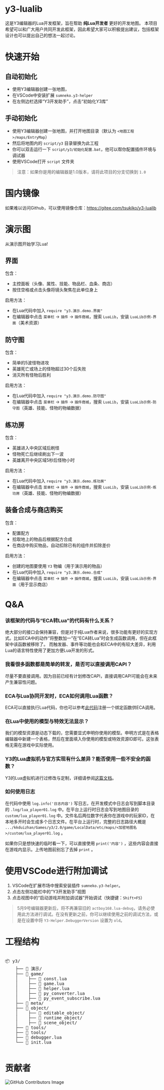 # y3-lualib

这是Y3编辑器的Lua开发框架，旨在帮助 **纯Lua开发者** 更好的开发地图。
本项目希望可以和广大用户共同开发此框架，因此希望大家可以积极提出建议，包括框架设计也可以提出自己的想法一起讨论。

# 快速开始

## 自动初始化
* 使用Y3编辑器创建一张地图，
* 在VSCode中安装扩展 `sumneko.y3-helper`
* 在左侧边栏选择“Y3开发助手”，点击“初始化Y3库”

## 手动初始化
* 使用Y3编辑器创建一张地图，并打开地图目录（默认为 `<地图工程>/maps/EntryMap`）
* 然后将地图内的 `script/y3` 目录替换为此工程
* 你可以双击运行一下 `script/y3/初始化配置.bat`，他可以帮你配置插件环境与调试器
* 使用VSCode打开 `script` 文件夹

> 注意：如果你是用的编辑器是1.0版本，请将此项目的分支切换到 `1.0`

# 国内镜像

如果难以访问Github，可以使用镜像仓库：https://gitee.com/tsukiko/y3-lualib

# 演示图

从演示图开始学习Lua!

## 界面

包含：
* 主控面板（头像、属性、技能、物品栏、血条、商店）
* 按住空格或点击头像将镜头聚焦在此单位身上

启用方法：
* 在Lua代码中加入 `require "y3.演示.demo.界面"`
* 在编辑器中点击 `菜单栏` -> `插件` -> `插件商城`，搜索 `LuaLib`，安装 `LuaLib示例-界面`（美术资源）

## 防守图

包含：
* 简单的5波怪物进攻
* 英雄死亡或场上的怪物超过30个后失败
* 消灭所有怪物后胜利

启用方法：
* 在Lua代码中加入 `require "y3.演示.demo.防守图"`
* 在编辑器中点击 `菜单栏` -> `插件` -> `插件商城`，搜索 `LuaLib`，安装 `LuaLib示例-防守图`（英雄、技能、怪物的物编数据）

## 练功房

包含：
* 英雄进入中央区域后刷怪
* 怪物死亡后继续刷出下一波
* 英雄离开中央区域5秒后怪物小时

启用方法：
* 在Lua代码中加入 `require "y3.演示.demo.练功房"`
* 在编辑器中点击 `菜单栏` -> `插件` -> `插件商城`，搜索 `LuaLib`，安装 `LuaLib示例-练功房`（英雄、技能、怪物的物编数据）

## 装备合成与商店购买

包含：
* 配置配方
* 拾取地上的物品后根据配方合成
* 在商店中购买物品，自动扣除已有的组件并扣除差价

启用方法：
* 创建的地图要使用 `Y3` 物编（用于演示用的物品）
* 在Lua代码中加入 `require "y3.演示.demo.合成"`
* 在编辑器中点击 `菜单栏` -> `插件` -> `插件商城`，搜索 `LuaLib`，安装 `LuaLib示例-界面`（用于显示商店）

# Q&A

### 该框架的代码与“ECA转Lua”的代码有什么关系？

绝大部分的接口会保持兼容，但是对于纯Lua作者来说，很多功能有更好的实现方式。比如ECA中的动作“将整数加一”在“ECA转Lua”时会生成函数调用，但在此框架中该函数被移除了。
而触发器、事件等功能也会和ECA中的有较大差异，利用Lua的语言特性使用了更加方便Lua开发的形式。

### 我看很多函数都是简单的转发，是否可以直接调用CAPI？

尽量不要直接调用。因为目前已经有计划修改CAPI，直接调用CAPI可能会在未来产生兼容性问题。

### ECA与Lua协同开发时，ECA如何调用Lua函数？

ECA可以直接执行Lua代码，你也可以参考[此代码](./演示/ECA调用Lua函数.lua)注册一个绑定函数供ECA调用。

### 在Lua中使用的模型与特效无法显示？

我们的模型资源是动态下载的，您需要显式申明你使用的模型。申明方式是在表格编辑器中新建一个表格，然后在里面填入你使用的模型或特效资源ID即可。这张表格无需在游戏中实际使用。

### Y3的Lua虚拟机与官方实现有什么差异？能否使用一些不安全的函数？

Y3的Lua虚拟机进行过修改与定制，详细请参阅[这篇文档](./doc/Lua虚拟机.md)。

### 如何使用日志

在代码中使用 `log.info('日志内容')` 写日志，在开发模式中日志会写到脚本目录的 `.log/lua_player01.log` 中。在平台上运行时日志会写到地图目录的 `custom/lua_player01.log` 中。文件名后两位数字代表你在游戏中的玩家ID，在本地多开时会生成多个日志文件。在平台上运行时，完整的日志路径大概是 `.../kkduizhan/Games/y3/2.0/game/LocalData/etc/maps/<加密地图名>/custom/lua_player01.log` 。

如果你只是想快速的临时看一下，可以直接使用 `print('内容')` ，这些内容会直接在游戏内显示。上传地图前别忘了去掉 `print` 。

# 使用VSCode进行附加调试

1. VSCode在扩展市场中搜索安装插件 `sumneko.y3-helper`。
2. 点击左侧功能栏中的“Y3开发助手”视图
3. 点击视图中的“启动游戏并附加调试器”开始调试（快捷键：`Shift+F5`）

> 5月9号编辑器更新后，将不再兼容旧的 `actboy168.lua-debug`，请务必使用此方法进行调试。在没有更新之前，你可以继续使用之前的调试方法，或是在设置中将 `Y3-Helper.DebuggerVersion` 设置为 `old`。

# 工程结构

<pre>

📦 y3/
    ├── 📁 <span title="演示代码">演示/</span>
    ├── 📁 <span title="游戏功能相关的实现">game/</span>
    │    ├── 📜 <span title="定义常量与枚举">const.lua</span>
    │    ├── 📜 <span title="实现游戏功能的接口">game.lua</span>
    │    ├── 📜 <span title="一些常用胶水功能">helper.lua</span>
    │    ├── 📜 <span title="转换引擎对象与Lua对象">py_converter.lua</span>
    │    ├── 📜 <span title="绑定引擎事件系统与Lua事件系统">py_event_subscribe.lua</span>
    ├── 📂 <span title="引擎的API元文件">meta/</span>
    ├── 📂 <span title="Lua对象实现">object/</span>
    │    ├── 📁 <span title="在物编中可编辑的对象（仅作为分类）">editable_object/</span>
    │    ├── 📁 <span title="运行时才有的抽象对象（仅作为分类）">runtime_object/</span>
    │    ├── 📁 <span title="在场景中可放置的对象（仅作为分类）">scene_object/</span>
    ├── 📂 <span title="一些通用的Lua工具">tools/</span>
    ├── 📂 <span title="基于此游戏引擎的工具">tools/</span>
    ├── 📜 <span title="调试器配置">debugger.lua</span>
    └── 📜 <span title="Y3库的入口">init.lua</span>

</pre>

# 贡献者

![GitHub Contributors Image](https://contrib.rocks/image?repo=y3-editor/y3-lualib)
